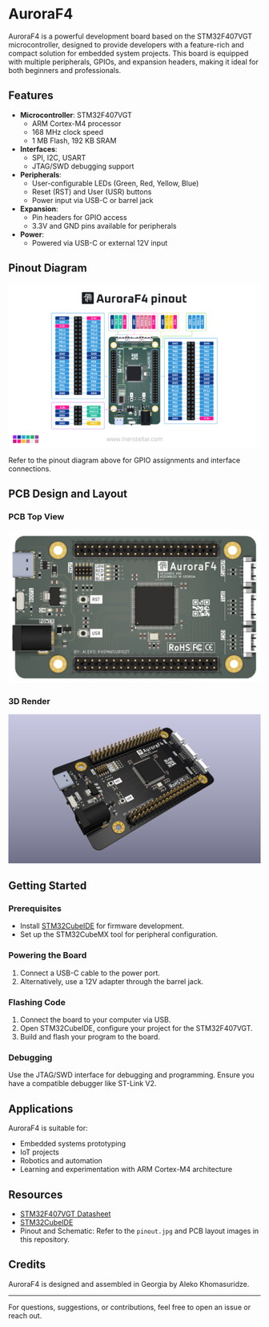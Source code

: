 # AuroraF4

AuroraF4 is a powerful development board based on the STM32F407VGT microcontroller, designed to provide developers with a feature-rich and compact solution for embedded system projects. This board is equipped with multiple peripherals, GPIOs, and expansion headers, making it ideal for both beginners and professionals.

## Features

- **Microcontroller**: STM32F407VGT
  - ARM Cortex-M4 processor
  - 168 MHz clock speed
  - 1 MB Flash, 192 KB SRAM
- **Interfaces**:
  - SPI, I2C, USART
  - JTAG/SWD debugging support
- **Peripherals**:
  - User-configurable LEDs (Green, Red, Yellow, Blue)
  - Reset (RST) and User (USR) buttons
  - Power input via USB-C or barrel jack
- **Expansion**:
  - Pin headers for GPIO access
  - 3.3V and GND pins available for peripherals
- **Power**:
  - Powered via USB-C or external 12V input

## Pinout Diagram

![AuroraF4 Pinout](assets/pinout.jpg)

Refer to the pinout diagram above for GPIO assignments and interface connections.

## PCB Design and Layout

### PCB Top View
![AuroraF4 PCB Layout](assets/board.png)

### 3D Render
![AuroraF4 Render](assets/board-presentation.png)

## Getting Started

### Prerequisites

- Install [STM32CubeIDE](https://www.st.com/en/development-tools/stm32cubeide.html) for firmware development.
- Set up the STM32CubeMX tool for peripheral configuration.

### Powering the Board

1. Connect a USB-C cable to the power port.
2. Alternatively, use a 12V adapter through the barrel jack.

### Flashing Code

1. Connect the board to   your computer via USB.
2. Open STM32CubeIDE, configure your project for the STM32F407VGT.
3. Build and flash your program to the board.

### Debugging

Use the JTAG/SWD interface for debugging and programming. Ensure you have a compatible debugger like ST-Link V2.

## Applications

AuroraF4 is suitable for:
- Embedded systems prototyping
- IoT projects
- Robotics and automation
- Learning and experimentation with ARM Cortex-M4 architecture

## Resources

- [STM32F407VGT Datasheet](https://www.st.com/resource/en/datasheet/stm32f407vg.pdf)
- [STM32CubeIDE](https://www.st.com/en/development-tools/stm32cubeide.html)
- Pinout and Schematic: Refer to the `pinout.jpg` and PCB layout images in this repository.

## Credits

AuroraF4 is designed and assembled in Georgia by Aleko Khomasuridze.

---

For questions, suggestions, or contributions, feel free to open an issue or reach out.
